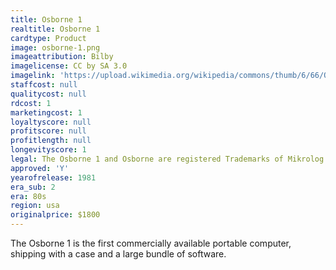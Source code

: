 ```yaml
---
title: Osborne 1
realtitle: Osborne 1
cardtype: Product
image: osborne-1.png
imageattribution: Bilby
imagelicense: CC by SA 3.0
imagelink: 'https://upload.wikimedia.org/wikipedia/commons/thumb/6/66/Osborne_1_open.jpg/800px-Osborne_1_open.jpg'
staffcost: null
qualitycost: null
rdcost: 1
marketingcost: 1
loyaltyscore: null
profitscore: null
profitlength: null
longevityscore: 1
legal: The Osborne 1 and Osborne are registered Trademarks of Mikrolog Ltd
approved: 'Y'
yearofrelease: 1981
era_sub: 2
era: 80s
region: usa
originalprice: $1800
---
```


The Osborne 1 is the first commercially available portable computer, shipping with a case and a large bundle of software.
